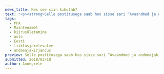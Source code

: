 ```yaml
---
news_title: Kes see siin kihutab?
text: "<p><strong>Selle postitusega saab hoo sisse sari “Avaandmed ja andmeajakirjandus</strong><strong>”. Sarja eesmärgiks on uurida lähemalt avaandmeid ja tuua näiteid, mida saab neist välja lugeda. Üldiselt kasutan avaandmeid <a href=\"https://github.com/okestonia/opendata-issue-tracker/issues\">OKEE Githubist</a>, kuhu Sina saad lisada nii avaandmete soove kui ka olemasolevaid allikaid. Esimeses postituses uurin PPA andmeid, seon juurde Maanteeameti andmed ja kontrollin ühte hüpoteesi kiiruseületamise kohta.</strong></p>\n<p>Rahvas teab rääkida, et Eesti kiiruseületajad on noored poisid BMWdega. Aga kas see on lihtsalt jutt või see vastab tegelikkusele?</p>\n<p>Eelmise aasta lõpust alates avaldab PPA süütegude andmeid, nende seas ka kiirusületamise andmed.</p>\n<p>2017. aastal oli pea 34 tuhat kiirusületamist, mida on tunduvalt vähem kui eelnevatel aastatel. Seoses EL eesistumisega 2017. aastal ei olnud politseil võimalik liiklusjärelevalvesse panustada niipalju kui varasematel aastatel.</p>\n<p>Nendest kiirusületamistest umbes 89% on tehtud sõiduautodega ja 78% Eestisse registreeritud sõiduautodega. Seda viimast gruppi vaatamegi lähemalt.</p>\n<p>Kiirusületajate lemmik sõiduautod on:</p>\n<ol><li>BMW</li>\n<li>VOLKSWAGEN</li>\n<li>AUDI</li>\n<li>TOYOTA</li>\n<li>MERCEDES-BENZ</li>\n</ol><p>Aga need automargid on Eestis üldse väga populaarsed. Kas BMW autodega ületatakse kiirust rohkem kui teiste markidega? Selleks vaatame lisaks Eestisse registreeritud autode arvu, mis on Maanteeameti kodulehelt kättesaadav.</p>\n<blockquote><p>Kuidas lugeda joonis? Joonisel iga automark on üks punkt. X-teljel on Eestis registreeritud autode arv, Y-teljel rikkumiste arv. Mida paremal automark on seda, populaarsem on see Eestis. Mida kõrgemal on punkt, seda rohkem on kiirusületamisi selle autoga olnud. Hall joon näitab Eesti keskmist (37 kiirusületamist 1000 auto kohta). Kui mark on joonest kõrgemal, siis selle margiga ületatakse kiirust keskmisest rohkem, kui mark on joonest madalamal, siis ületatakse sellega kiirust harvemini.</p>\n</blockquote>\n<p><iframe id=\"joonis\" src=\"https://htmlpreview.github.io/?https://github.com/okestonia/Data-Viz-Protos/blob/master/kiiruseyletamine/mark_est.html\" width=\"100%\" height=\"550px\" frameborder=\"0\"></iframe></p>\n<p>Joonisele on kantud kõik automargid, mida on Eestis rohkem kui 10\_000 sõidukit, teised on kategooria „muu“ alla kokku pandud.</p>\n<p>Kiiruseületamine erineb automargiti . Kui kõikide autodega ületataks kiirust sama sagedusega, peaksid kõik automargid asuma hallil joonel.</p>\n<p>Joonest üleval pool ja kõige kaugemal on BMW, mis tähendab, et BMW’ga ületatakse kiirust kõige tihedamini (74 kiirusületamist 1000 auto kohta). Volkswagen samas jääb hoopis joonest allapoole, seda kasutatakse kiiruseületamiseks keskmisest vähem (33 kiirusületamist 1000 auto kohta). Ja see on kiirusületamise edetabeli teisel kohal üksnes selle tõttu, et see on konkurentsitult kõige populaarsem automark Eestis.</p>\n<p>Tegelikkuses on veel mõned margid, millel on kiirusületamisi rohkem kui BMW’l, näiteks Porsche ja Lexus vastavalt 118 ja 85 kiirusületammisega 1000 sõiduki kohta.</p>\n<p>Huvitav tähelepanek: Kiirusületamiste arv oli väiksem kui 2016.aastal, aga registreeritud autode arv kasvas rohkem kui 20 tuhande võrra. Seega kiirusületamisi 1000 auto kohta vähenes mõlema asjaolu tõttu.</p>\n<p>Aga kas need kiirusületajad on ikka noored mehed?</p>\n<p>Kõige rohkem rikkumisi on meestel vanuses 26 - 34 aastat. Samas siin ei ole aus vaadata ainult absoluutarve, selles vanuses ongi palju autojuhte.</p>\n<p>Ausama pildi nägemiseks on vaja vaadata kiirusületamisi 1000 autojuhi kohta. Autojuhtide arvu heaks lähendiks võiks olla vanusegrupis juhilubade arv. Kahjuks, Maanteeamet ei väljasta neid andmeid regulaarselt. Kui need andmed saavad kättesaadavaks, saame ka seda küsimust lahata.</p>\n<p>Mida veel saab PPA andmetes uurida? Kelle andmetega saab veel neid siduda?</p>\n<p>Projekt \"Avaandmete kasutamise edendamine\" viiakse ellu Majandus- ja Kommunikatsiooniministeeriumi tellimusel EL struktuuritoetuse toetusskeemist \"Infoühiskonna teadlikkuse tõstmine\", mida rahastab Euroopa Regionaalarengu Fond. Hanke tulemusel viib projekti tegevused läbi MTÜ Open Knowledge Estonia.</p>\n<div>\n<blockquote>\n<p>Allikad:</p>\n<p><a href=\"https://github.com/okestonia/Data-Viz-Protos/tree/master/kiiruseyletamine\">https://github.com/okestonia/Data-Viz-Protos/tree/master/kiiruseyletamine</a></p>\n<p><a href=\"https://opendata.smit.ee/ppa/csv/liiklusjarelevalve_2.csv\" target=\"_blank\">https://opendata.smit.ee/ppa/csv/liiklusjarelevalve_2.csv</a></p>\n<p><a href=\"https://www.mnt.ee/sites/default/files/content-editors/Failid/statistika/s6idukid/arvel-m1_311217.xlsx\">https://www.mnt.ee/sites/default/files/content-editors/Failid/statistika/s6idukid/arvel-m1_311217.xlsx</a></p>\n<p><a href=\"https://www.mnt.ee/sites/default/files/content-editors/Failid/statistika/s6idukid/arvel_m1-311216_maht.csv\">https://www.mnt.ee/sites/default/files/content-editors/Failid/statistika/s6idukid/arvel_m1-311216_maht.csv</a></p>\n</blockquote>\n</div>\n"
tags:
  - PPA
  - Maanteeamet
  - kiirusületamine
  - auto
  - Eesti
  - liiklusjärelevalve
  - andmeajakirjandus
preview: Selle postitusega saab hoo sisse sari “Avaandmed ja andmeajakirjandus”. Sarja eesmärgiks on uurida lähemalt avaandmeid ja tuua näiteid, mida saab neist välja lugeda. Üldiselt kasutan avaandmeid <a href=\"https://github.com/okestonia/opendata-issue-tracker/issues\">OKEE Githubist</a>, kuhu Sina saad lisada nii avaandmete soove kui ka olemasolevaid allikaid.
submitted: 2018/03/18
author: Annegrete
---
```

